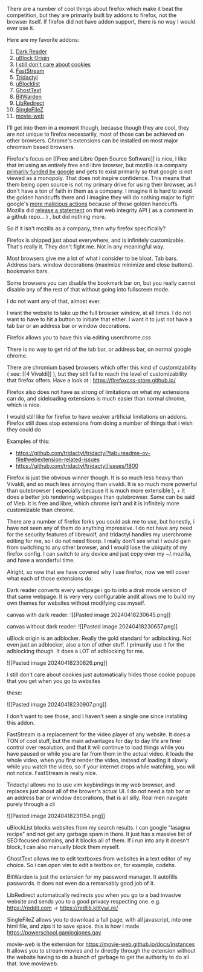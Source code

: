 There are a number of cool things about firefox which make it beat the competition, but they are primarily built by addons to firefox, not the browser itself. If firefox did not have addon support, there is no way I would ever use it.

Here are my favorite addons:
1. [Dark Reader](https://addons.mozilla.org/en-US/firefox/addon/darkreader/?utm_content=addons-manager-reviews-link&utm_medium=firefox-browser&utm_source=firefox-browser)
2. [uBlock Origin](https://github.com/gorhill/uBlock#ublock-origin)
3. [I still don't care about cookies](https://addons.mozilla.org/en-US/firefox/addon/istilldontcareaboutcookies/?utm_content=addons-manager-reviews-link&utm_medium=firefox-browser&utm_source=firefox-browser)
4. [FastStream](https://addons.mozilla.org/en-US/firefox/addon/faststream/?utm_content=addons-manager-reviews-link&utm_medium=firefox-browser&utm_source=firefox-browser)
5. [Tridactyl](https://github.com/tridactyl/tridactyl)
6. [uBlocklist](https://addons.mozilla.org/en-US/firefox/addon/ublacklist/)
7. [GhostText](https://addons.mozilla.org/en-US/firefox/addon/ghosttext/?utm_content=addons-manager-reviews-link&utm_medium=firefox-browser&utm_source=firefox-browser)
8. [BitWarden](https://addons.mozilla.org/en-US/firefox/addon/bitwarden-password-manager/?utm_content=addons-manager-reviews-link&utm_medium=firefox-browser&utm_source=firefox-browser)
9. [LibRedirect](https://addons.mozilla.org/en-US/firefox/addon/libredirect/?utm_content=addons-manager-reviews-link&utm_medium=firefox-browser&utm_source=firefox-browser)
10. [SingleFileZ](https://addons.mozilla.org/en-US/firefox/addon/singlefilez/?utm_content=addons-manager-reviews-link&utm_medium=firefox-browser&utm_source=firefox-browser)
11. [movie-web](https://addons.mozilla.org/en-US/firefox/addon/movie-web-extension/?utm_content=addons-manager-reviews-link&utm_medium=firefox-browser&utm_source=firefox-browser)

I'll get into them in a moment though, because though they are cool, they are not unique to firefox necessarily, most of those can be achieved on other browsers. Chrome's extensions can be installed on most major chromium based browsers.



Firefox's focus on [[Free and Libre Open Source Software]] is nice, I like that im using an entirely free and libre browser, but mozilla is a company [primarily funded by google](https://www.techspot.com/news/101083-mozilla-raked-almost-600-million-2022-thanks-google.html) and gets to exist primarily so that google is not viewed as a monopoly. That does not inspire confidence. This means that them being open source is not my primary drive for using their browser, as I don't have a ton of faith in them as a company. I imagine it is hard to avoid the golden handcuffs there and I imagine they will do nothing major to fight google's [more malicious actions](https://arstechnica.com/gadgets/2023/07/googles-web-integrity-api-sounds-like-drm-for-the-web/) because of those golden handcuffs. Mozilla did [release a statement](https://github.com/mozilla/standards-positions/issues/852#issuecomment-1648820747) on that web integrity API ( as a comment in a github repo... ) , but did nothing more. 

So if it isn't mozilla as a company, then why firefox specifically?

Firefox is shipped just about everywhere, and is infinitely customizable. That's really it. They don't fight me. Not in any meaningful way. 

Most browsers give me a lot of what i consider to be bloat.
Tab bars.
Address bars.
window decorations (maximize minimize and close buttons). 
bookmarks bars.

Some browsers you can disable the bookmark bar on, but you really cannot disable any of the rest of that without going into fullscreen mode. 

I do not want any of that, almost ever. 

I want the website to take up the full browser window, at all times. I do not want to have to hit a button to initiate that either. I want it to just not have a tab bar or an address bar or window decorations. 

Firefox allows you to have this via editing userchrome.css

There is no way to get rid of the tab bar, or address bar, on normal google chrome. 

There are chromium based browsers which offer this kind of customizability ( see: [[4 Vivaldi]] ), but they still fail to reach the level of customizability that firefox offers. Have a look at : https://firefoxcss-store.github.io/

Firefox also does not have as strong of limitations on what my extensions can do, and sideloading extensions is much easier than normal chrome, which is nice. 

I would still like for firefox to have weaker artificial limitations on addons. Firefox still does stop extensions from doing a number of things that i wish they could do 

Examples of this:
* https://github.com/tridactyl/tridactyl?tab=readme-ov-file#webextension-related-issues
* https://github.com/tridactyl/tridactyl/issues/1800

Firefox is just the obvious winner though. It is so much less heavy than Vivaldi, and so much less annoying than vivaldi. It is so much more powerful than qutebrowser ( especially because it is much more extensible ), + it does a better job rendering webpages than qutebrowser. Same can be said of Vieb. It is free and libre, which chrome isn't and it is infinitely more customizable than chrome. 

There are a number of firefox forks you could ask me to use, but honestly, i have not seen any of them do anything impressive. I do not have any need for the security features of librewolf, and tridactyl handles my userchrome editing for me, so I do not need floorp. I really don't see what I would gain from switching to any other browser, and I would lose the ubiquity of my firefox config. I can switch to any device and just copy over my ~/.mozilla, and have a wonderful time. 

Alright, so now that we have covered why I use firefox, now we will cover what each of those extensions do:

Dark reader converts every webpage i go to into a drak mode version of that same webpage. It is very very configurable andit allows me to build my own themes for websites without modifying css myself.

canvas with dark reader:
![[Pasted image 20240418230645.png]]

canvas without dark reader:
![[Pasted image 20240418230657.png]]

uBlock origin is an adblocker. Really the gold standard for adblocking. Not even just an adblocker, also a ton of other stuff. I primarily use it for the adblocking though. It does a LOT of adblocking for me.

![[Pasted image 20240418230826.png]]

I still don't care about cookies just automatically hides those cookie popups that you get when you go to websites 

these:

![[Pasted image 20240418230907.png]]

I don't want to see those, and I haven't seen a single one since installing this addon. 

FastStream is a replacement for the video player of any website. It does a TON of cool stuff, but the main advantages for day to day life are finer control over resolution, and that it will continue to load things while you have paused or while you are far from them in the actual video. it loads the whole video, when you first render the video, instead of loading it slowly while you watch the video, so if your internet drops while watching, you will not notice. FastStream is really nice. 

Tridactyl allows me to use vim keybindings in my web browser, and replaces just about all of the brower's actual UI. I do not need a tab bar or an address bar or window decorations, that is all silly. Real men navigate purely through a cli 

![[Pasted image 20240418231154.png]]

uBlockList blocks websites from my search results. I can google "lasagna recipe" and not get any garbage spam in there. It just has a massive list of SEO focused domains, and it blocks all of them. If i run into any it doesn't block, I can also manually block them myself. 

GhostText allows me to edit textboxes from websites in a text editor of my choice. So i can open vim to edit a textbox on, for example, codehs. 

BitWarden is just the extension for my password manager. It autofills passwords. it does not even do a remarkably good job of it. 

LibRedirect automatically redirects you when you go to a bad invasive website and sends you to a good privacy respecting one. e.g. https://reddit.com -> https://redlib.kittywi.re/

SingleFileZ allows you to download a full page, with all javascript, into one html file, and zips it to save space. this is how i made https://powerschool.gamingjones.gay

movie-web is the extension for https://movie-web.github.io/docs/instances
It allows you to stream movies and tv directly through the extension without the website having to do a bunch of garbage to get the authority to do all that. love movieweb. 
